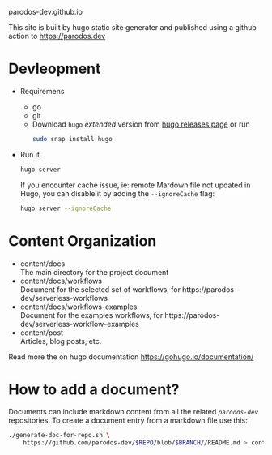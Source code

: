 parodos-dev.github.io 

This site is built by hugo static site generater and published using a github action to https://parodos.dev

# Devleopment
- Requiremens
    - go
    - git
    - Download `hugo` *extended* version from [hugo releases page](https://github.com/gohugoio/hugo/releases/)       or run 
      ```bash
      sudo snap install hugo
      ```

- Run it 
    ```bash
    hugo server
    ```
    If you encounter cache issue, ie: remote Mardown file not updated in Hugo, you can disable it by adding the `--ignoreCache` flag:
    ```bash
    hugo server --ignoreCache
    ```

# Content Organization

- content/docs \
  The main directory for the project document 
- content/docs/workflows \
  Document for the selected set of workflows, for https://parodos-dev/serverless-workflows
- content/docs/workflows-examples \
  Document for the examples workflows, for https://parodos-dev/serverless-workflow-examples
- content/post \
  Articles, blog posts, etc.

Read more the on hugo documentation https://gohugo.io/documentation/

# How to add a document?
Documents can include markdown content from all the related *`parodos-dev`* repositories. 
To create a document entry from a markdown file use this:

```bash
./generate-doc-for-repo.sh \
    https://github.com/parodos-dev/$REPO/blob/$BRANCH//README.md > content/docs/newdoc.md
```
